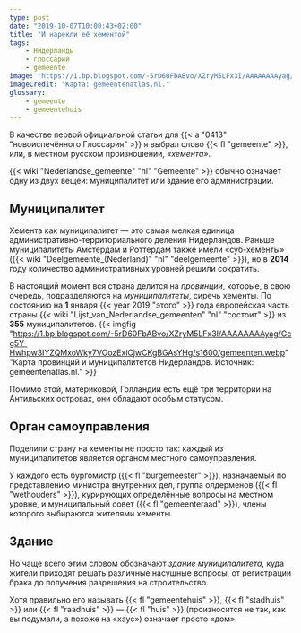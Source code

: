 ```yaml
---
type: post
date: "2019-10-07T10:00:43+02:00"
title: "И нарекли её хементой"
tags:
    - Нидерланды
    - глоссарий
    - gemeente
image: "https://1.bp.blogspot.com/-5rD60FbABvo/XZryM5LFx3I/AAAAAAAAyag/Gcg5Y-Hwhpw3IYZQMxoWky7VOozExiCjwCKgBGAsYHg/s1600/gemeenten.webp"
imageCredit: "Карта: gemeentenatlas.nl."
glossary:
    - gemeente
    - gemeentehuis
---
```


В качестве первой официальной статьи для {{< a "0413" "новоиспечённого Глоссария" >}} я выбрал слово {{< fl "gemeente" >}}, или, в местном русском произношении, *«хемента»*.

<!--more-->

{{< wiki "Nederlandse_gemeente" "nl" "Gemeente" >}} обычно означает одну из двух вещей: муниципалитет или здание его администрации.

## Муниципалитет

Хемента как муниципалитет — это самая мелкая единица административно-территориального деления Нидерландов. Раньше муниципалитеты Амстердам и Роттердам также имели «суб-хементы» ({{< wiki "Deelgemeente_(Nederland)" "nl" "deelgemeente" >}}), но в **2014** году количество административных уровней решили сократить.

В настоящий момент вся страна делится на *провинции*, которые, в свою очередь, подразделяются на *муниципалитеты*, сиречь хементы. По состоянию на **1** января {{< year 2019  "этого" >}} года европейская часть страны {{< wiki "Lijst_van_Nederlandse_gemeenten" "nl" "состоит" >}} из **355** муниципалитетов.
{{< imgfig "https://1.bp.blogspot.com/-5rD60FbABvo/XZryM5LFx3I/AAAAAAAAyag/Gcg5Y-Hwhpw3IYZQMxoWky7VOozExiCjwCKgBGAsYHg/s1600/gemeenten.webp" "Карта провинций и муниципалитетов Нидерландов. Источник: gemeentenatlas.nl." >}}

Помимо этой, материковой, Голландии есть ещё три территории на Антильских островах, они обладают особым статусом.

## Орган самоуправления

Поделили страну на хементы не просто так: каждый из муниципалитетов является органом местного самоуправления.

У каждого есть бургомистр ({{< fl "burgemeester" >}}), назначаемый по представлению министра внутренних дел, группа олдерменов ({{< fl "wethouders" >}}), курирующих определённые вопросы на местном уровне, и муниципальный совет ({{< fl "gemeenteraad" >}}), члены которого выбираются жителями хементы.

## Здание

Но чаще всего этим словом обозначают *здание муниципалитета*, куда жители приходят решать различные насущные вопросы, от регистрации брака до получения разрешения на строительство.

Хотя правильно его называть {{< fl "gemeentehuis" >}}, {{< fl "stadhuis" >}} или {{< fl "raadhuis" >}} — {{< fl "huis" >}} (произносится не так, как вы подумали, а похоже на «хаус») означает просто «дом».
